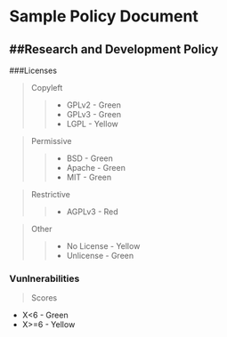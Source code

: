 # Sample Policy Document
##__Research and Development Policy__
--------------------------------------

###Licenses
>Copyleft 
>> - GPLv2 - Green
>> - GPLv3 - Green
>> - LGPL - Yellow

>Permissive
>> - BSD - Green
>> - Apache - Green
>> - MIT - Green

>Restrictive
>> - AGPLv3 - Red

>Other
>> - No License - Yellow
>> - Unlicense - Green

### Vunlnerabilities
>Scores
- X\<6 - Green
- X\>=6 - Yellow
